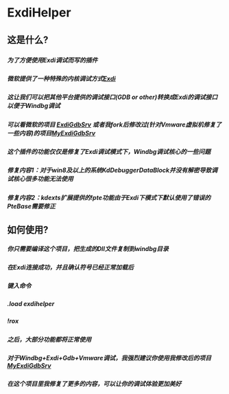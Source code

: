 # ExdiHelper #
## 这是什么? ##
###  ###
##### 为了方便使用Exdi调试而写的插件 #####
##### 微软提供了一种特殊的内核调试方式[Exdi](https://learn.microsoft.com/zh-cn/windows-hardware/drivers/debugger/configuring-the-exdi-debugger-transport) #####
##### 这让我们可以把其他平台提供的调试接口(GDB or other)转换成Exdi的调试接口以便于Windbg调试 #####
##### 可以看微软的项目 [ExdiGdbSrv](https://github.com/microsoft/WinDbg-Samples/tree/master/Exdi/exdigdbsrv) 或者我fork后修改过(针对Vmware虚拟机修复了一些内容)的项目[MyExdiGdbSrv](https://github.com/fly55555/ExdiGdbSrv) #####
##### 这个插件的功能仅仅是修复了Exdi调试模式下，Windbg调试核心的一些问题 ###
##### 修复内容1：对于win8及以上的系统KdDebuggerDataBlock并没有解密导致调试核心很多功能无法使用 #####
##### 修复内容2：kdexts扩展提供的!pte功能由于Exdi下模式下默认使用了错误的PteBase需要修正 #####
## 如何使用? ##
##### 你只需要编译这个项目，把生成的Dll文件复制到windbg目录 #####
##### 在Exdi连接成功，并且确认符号已经正常加载后 #####
##### 键入命令 #####
##### .load exdihelper #####
##### !rox #####
##### 之后，大部分功能都将正常使用 #####
##### 对于Windbg+Exdi+Gdb+Vmware调试，我强烈建议你使用我修改后的项目 [MyExdiGdbSrv](https://github.com/fly55555/ExdiGdbSrv) #####
##### 在这个项目里我修复了更多的内容，可以让你的调试体验更加美好 #####
